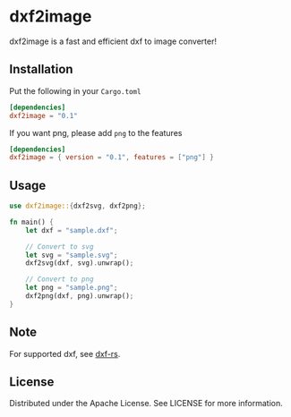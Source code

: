 # dxf2image

dxf2image is a fast and efficient dxf to image converter!

## Installation

Put the following in your `Cargo.toml`
``` toml
[dependencies]
dxf2image = "0.1"
```

If you want png, please add `png` to the features
``` toml
[dependencies]
dxf2image = { version = "0.1", features = ["png"] }
```

## Usage

``` rust
use dxf2image::{dxf2svg, dxf2png};

fn main() {
    let dxf = "sample.dxf";

    // Convert to svg
    let svg = "sample.svg";
    dxf2svg(dxf, svg).unwrap();

    // Convert to png
    let png = "sample.png";
    dxf2png(dxf, png).unwrap();
}
```

## Note

For supported dxf, see [dxf-rs](https://github.com/ixmilia/dxf-rs).

## License

Distributed under the Apache License. See LICENSE for more information.
